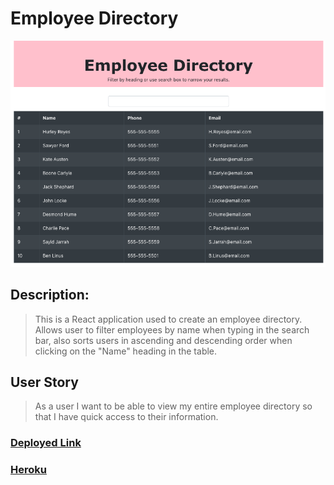 # Employee Directory

![User Directory](./images/directory.png)

## Description:
> This is a React application used to create an employee directory. Allows user to filter employees by name when typing in the search bar, also sorts users in ascending and descending order when clicking on the "Name" heading in the table.

## User Story
> As a user
> I want to be able to view my entire employee directory
> so that I have quick access to their information.



### [Deployed Link]( https://kmarzi.github.io/employee-directory/.)
### [Heroku](https://git.heroku.com/shrouded-eyrie-90472.git)